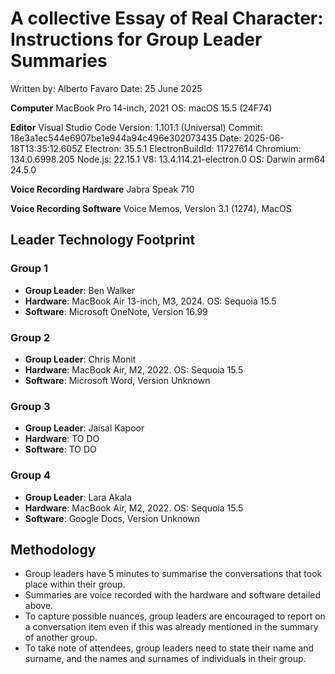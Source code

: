 # A collective Essay of Real Character: Instructions for Group Leader Summaries
Written by: Alberto Favaro
Date: 25 June 2025

**Computer**
MacBook Pro 14-inch, 2021
OS: macOS 15.5 (24F74)

**Editor**
Visual Studio Code
Version: 1.101.1 (Universal)
Commit: 18e3a1ec544e6907be1e944a94c496e302073435
Date: 2025-06-18T13:35:12.605Z
Electron: 35.5.1
ElectronBuildId: 11727614
Chromium: 134.0.6998.205
Node.js: 22.15.1
V8: 13.4.114.21-electron.0
OS: Darwin arm64 24.5.0

**Voice Recording Hardware**
Jabra Speak 710

**Voice Recording Software**
Voice Memos, Version 3.1 (1274), MacOS

## Leader Technology Footprint

### Group 1
* **Group Leader**: Ben Walker
* **Hardware**: MacBook Air 13-inch, M3, 2024. OS: Sequoia 15.5
* **Software**: Microsoft OneNote, Version 16.99

### Group 2
* **Group Leader**: Chris Monit
* **Hardware**: MacBook Air, M2, 2022. OS: Sequoia 15.5
* **Software**: Microsoft Word, Version Unknown

### Group 3
* **Group Leader**: Jaisal Kapoor
* **Hardware**: TO DO
* **Software**: TO DO

### Group 4
* **Group Leader**: Lara Akala
* **Hardware**: MacBook Air, M2, 2022. OS: Sequoia 15.5
* **Software**: Google Docs, Version Unknown

## Methodology
* Group leaders have 5 minutes to summarise the conversations that took place within their group.
* Summaries are voice recorded with the hardware and software detailed above.
* To capture possible nuances, group leaders are encouraged to report on a conversation item even if this was already mentioned in the summary of another group.
* To take note of attendees, group leaders need to state their name and surname, and the names and surnames of individuals in their group.